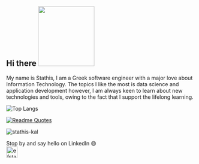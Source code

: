 ## Hi there <img src="https://i.imgur.com/t4kVPhB.gif" width="150" height="160" />

My name is Stathis, I am a Greek software engineer with a major love about Information Technology. 
The topics I like the most is data science and application development however, I am always keen to learn about new technologies and tools, owing to the fact that I support the lifelong learning. 

![Top Langs](https://github-readme-stats.vercel.app/api/top-langs/?username=stathis-kal&layout=compact)

[![Readme Quotes](https://quotes-github-readme.vercel.app/api?type=horizontal)](https://github.com/piyushsuthar/github-readme-quotes)

<p align="left"> <img src="https://komarev.com/ghpvc/?username=stathis-kal" alt="stathis-kal" /> </p>

<p>Stop by and say hello on LinkedIn 😄 <br>
<a href="https://linkedin.com/in/efstathios-kaloutsidis" target="blank"><img align="center" src="https://cdn.jsdelivr.net/npm/simple-icons@3.0.1/icons/linkedin.svg" alt="efstathios-kaloutsidis" height="30" width="30" /></a>
</p>
